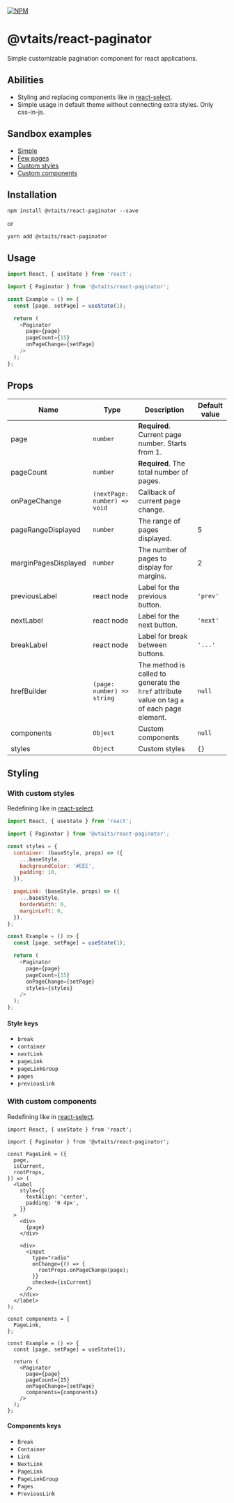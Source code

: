 [![NPM](https://img.shields.io/npm/v/@vtaits/react-paginator.svg)](https://www.npmjs.com/package/@vtaits/react-paginator)

# @vtaits/react-paginator

Simple customizable pagination component for react applications.

## Abilities

- Styling and replacing components like in [react-select](https://react-select.com/styles).
- Simple usage in default theme without connecting extra styles. Only css-in-js.

## Sandbox examples

- [Simple](https://codesandbox.io/s/3cvut)
- [Few pages](https://codesandbox.io/s/rv12j)
- [Custom styles](https://codesandbox.io/s/g1358)
- [Custom components](https://codesandbox.io/s/58tvx)

## Installation

```
npm install @vtaits/react-paginator --save
```

or

```
yarn add @vtaits/react-paginator
```

## Usage

```javascript
import React, { useState } from 'react';

import { Paginator } from '@vtaits/react-paginator';

const Example = () => {
  const [page, setPage] = useState(1);

  return (
    <Paginator
      page={page}
      pageCount={15}
      onPageChange={setPage}
    />
  );
};
```

## Props

| Name | Type | Description | Default value |
|--|--|--|--|
| page | `number` | **Required**. Current page number. Starts from 1. | |
| pageCount | `number` | **Required**. The total number of pages. |  |
| onPageChange | `(nextPage: number) => void` | Callback of current page change. |  |
| pageRangeDisplayed | `number` | The range of pages displayed. | 5 |
| marginPagesDisplayed | `number` | The number of pages to display for margins. | 2 |
| previousLabel | react node | Label for the previous button. | `'prev'` |
| nextLabel | react node | Label for the next button. | `'next'` |
| breakLabel | react node | Label for break between buttons. | `'...'` |
| hrefBuilder | `(page: number) => string` | The method is called to generate the `href` attribute value on tag `a` of each page element. | `null` |
| components | `Object` | Custom components | `null` |
| styles | `Object` | Custom styles | `{}` |

## Styling

### With custom styles

Redefining like in [react-select](https://react-select.com/styles).

```javascript
import React, { useState } from 'react';

import { Paginator } from '@vtaits/react-paginator';

const styles = {
  container: (baseStyle, props) => ({
    ...baseStyle,
    backgroundColor: '#EEE',
    padding: 10,
  }),

  pageLink: (baseStyle, props) => ({
    ...baseStyle,
    borderWidth: 0,
    marginLeft: 0,
  }),
};

const Example = () => {
  const [page, setPage] = useState(1);

  return (
    <Paginator
      page={page}
      pageCount={15}
      onPageChange={setPage}
      styles={styles}
    />
  );
};
```

#### Style keys

- `break`
- `container`
- `nextLink`
- `pageLink`
- `pageLinkGroup`
- `pages`
- `previousLink`

### With custom components

Redefining like in [react-select](https://react-select.com/components).

```
import React, { useState } from 'react';

import { Paginator } from '@vtaits/react-paginator';

const PageLink = ({
  page,
  isCurrent,
  rootProps,
}) => (
  <label
    style={{
      textAlign: 'center',
      padding: '0 4px',
    }}
  >
    <div>
      {page}
    </div>

    <div>
      <input
        type="radio"
        onChange={() => {
          rootProps.onPageChange(page);
        }}
        checked={isCurrent}
      />
    </div>
  </label>
);

const components = {
  PageLink,
};

const Example = () => {
  const [page, setPage] = useState(1);

  return (
    <Paginator
      page={page}
      pageCount={15}
      onPageChange={setPage}
      components={components}
    />
  );
};
```

#### Components keys

- `Break`
- `Container`
- `Link`
- `NextLink`
- `PageLink`
- `PageLinkGroup`
- `Pages`
- `PreviousLink`
